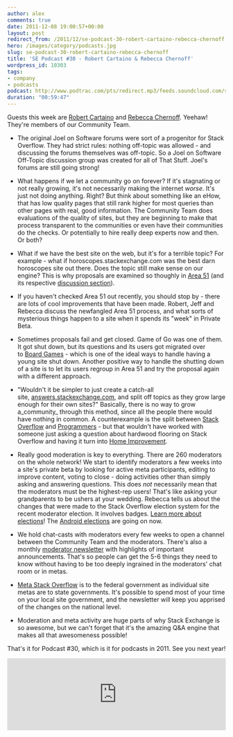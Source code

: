 ```yaml
---
author: alex
comments: true
date: 2011-12-08 19:00:57+00:00
layout: post
redirect_from: /2011/12/se-podcast-30-robert-cartaino-rebecca-chernoff
hero: /images/category/podcasts.jpg
slug: se-podcast-30-robert-cartaino-rebecca-chernoff
title: 'SE Podcast #30 - Robert Cartaino & Rebecca Chernoff'
wordpress_id: 10303
tags:
- company
- podcasts
podcast: http://www.podtrac.com/pts/redirect.mp3/feeds.soundcloud.com/stream/30073425-stack-exchange-stack-exchange-podcast-30.mp3
duration: "00:59:47"
---
```


Guests this week are [Robert Cartaino](http://stackexchange.com/users/34933/robert-cartaino?tab=accounts) and [Rebecca Chernoff](http://stackexchange.com/users/60791/rebecca-chernoff?tab=accounts). Yeehaw! They're members of our Community Team.



	
  * The original Joel on Software forums were sort of a progenitor for Stack Overflow. They had strict rules: nothing off-topic was allowed - and discussing the forums themselves was off-topic. So a Joel on Software Off-Topic discussion group was created for all of That Stuff. Joel's forums are still going strong!

	
  * What happens if we let a community go on forever? If it's stagnating or not really growing, it's not necessarily making the internet _worse_. It's just not doing anything. Right? But think about something like an eHow, that has low quality pages that still rank higher for most queries than other pages with real, good information. The Community Team does evaluations of the quality of sites, but they are beginning to make that process transparent to the communities or even have their communities do the checks. Or potentially to hire really deep experts now and then. Or both?

	
  * What if we have the best site on the web, but it's for a terrible topic? For example - what if horoscopes.stackexchange.com was the best darn horoscopes site out there. Does the topic still make sense on our engine? This is why proposals are examined so thoughly in [Area 51](http://area51.stackexchange.com/) (and its respective [discussion section](http://discuss.area51.stackexchange.com/)).

	
  * If you haven't checked Area 51 out recently, you should stop by - there are lots of cool improvements that have been made. Robert, Jeff and Rebecca discuss the newfangled Area 51 process, and what sorts of mysterious things happen to a site when it spends its "week" in Private Beta.

	
  * Sometimes proposals fail and get closed. Game of Go was one of them. It got shut down, but its questions and its users got migrated over to [Board Games](http://boardgames.stackexchange.com/questions/tagged/go) - which is one of the ideal ways to handle having a young site shut down. Another positive way to handle the shutting down of a site is to let its users regroup in Area 51 and try the proposal again with a different approach.

	
  * "Wouldn't it be simpler to just create a catch-all site, [answers.stackexchange.com](http://answers.stackexchange.com/), and split off topics as they grow large enough for their own sites?" Basically, there is no way to grow a_community_ through this method, since all the people there would have nothing in common. A counterexample is the split between [Stack Overflow](http://stackoverflow.com/) and [Programmers](http://programmers.com/) - but that wouldn't have worked with someone just asking a question about hardwood flooring on Stack Overflow and having it turn into [Home Improvement](http://diy.stackexchange.com/).

	
  * Really good moderation is key to everything. There are 260 moderators on the whole network! We start to identify moderators a few weeks into a site's private beta by looking for active meta participants, editing to improve content, voting to close - doing activities other than simply asking and answering questions. This does _not_ necessarily mean that the moderators must be the highest-rep users! That's like asking your grandparents to be ushers at your wedding. Rebecca tells us about the changes that were made to the Stack Overflow election system for the recent moderator election. It involves badges. [Learn more about elections](https://blog.stackexchange.com/2010/12/stack-exchange-moderator-elections-begin/)! The [Android elections](http://android.stackexchange.com/election) are going on now.

	
  * We hold chat-casts with moderators every few weeks to open a channel between the Community Team and the moderators. There's also a monthly [moderator newsletter](http://modnewsletter.stackexchange.com/) with highlights of important announcements. That's so people can get the 5-6 things they need to know without having to be too deeply ingrained in the moderators' chat room or in metas.

	
  * [Meta Stack Overflow](http://meta.stackoverflow.com/) is to the federal government as individual site metas are to state governments. It's possible to spend most of your time on your local site government, and the newsletter will keep you apprised of the changes on the national level.

	
  * Moderation and meta activity are huge parts of why Stack Exchange is so awesome, but we can't forget that it's the amazing Q&A engine that makes all that awesomeness possible!


That's it for Podcast #30, which is it for podcasts in 2011. See you next year!

<iframe width="100%" height="166" scrolling="no" frameborder="no" src="https://w.soundcloud.com/player/?url=https%3A//api.soundcloud.com/tracks/30073425&amp;color=ff5500&amp;auto_play=false&amp;hide_related=false&amp;show_comments=true&amp;show_user=true&amp;show_reposts=false"></iframe>
